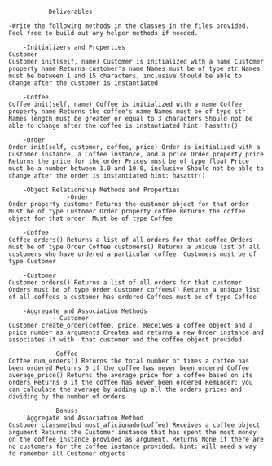                Deliverables 

    -Write the following methods in the classes in the files provided. Feel free to build out any helper methods if needed.

        -Initializers and Properties
    Customer
    Customer init(self, name) Customer is initialized with a name Customer property name Returns customer's name Names must be of type str Names must be between 1 and 15 characters, inclusive Should be able to change after the customer is instantiated

        -Coffee
    Coffee init(self, name) Coffee is initialized with a name Coffee property name Returns the coffee's name Names must be of type str Names length must be greater or equal to 3 characters Should not be able to change after the coffee is instantiated hint: hasattr()

        -Order
    Order init(self, customer, coffee, price) Order is initialized with a Customer instance, a Coffee instance, and a price Order property price Returns the price for the order Prices must be of type float Price must be a number between 1.0 and 10.0, inclusive Should not be able to change after the order is instantiated hint: hasattr()

        -Object Relationship Methods and Properties
                    -Order
    Order property customer Returns the customer object for that order Must be of type Customer Order property coffee Returns the coffee object for that order  Must be of type Coffee

        -Coffee
    Coffee orders() Returns a list of all orders for that coffee Orders must be of type Order Coffee customers() Returns a unique list of all customers who have ordered a particular coffee. Customers must be of type Customer

        -Customer
    Customer orders() Returns a list of all orders for that customer Orders must be of type Order Customer coffees() Returns a unique list of all coffees a customer has ordered Coffees must be of type Coffee

        -Aggregate and Association Methods
                - Customer
    Customer create_order(coffee, price) Receives a coffee object and a price number as arguments Creates and returns a new Order instance and associates it with  that customer and the coffee object provided.

                -Coffee
    Coffee num_orders() Returns the total number of times a coffee has been ordered Returns 0 if the coffee has never been ordered Coffee average_price() Returns the average price for a coffee based on its orders Returns 0 if the coffee has never been ordered Reminder: you can calculate the average by adding up all the orders prices and dividing by the number of orders

               - Bonus:
         Aggregate and Association Method
    Customer classmethod most_aficionado(coffee) Receives a coffee object argument Returns the Customer instance that has spent the most money on the coffee instance provided as argument. Returns None if there are no customers for the coffee instance provided. hint: will need a way to remember all Customer objects

                            